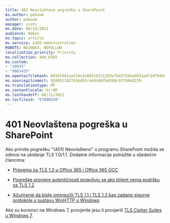 ```yaml
---
title: 401 Neovlaštena pogreška u SharePoint
ms.author: pebaum
author: pebaum
manager: scotv
ms.date: 04/14/2021
audience: Admin
ms.topic: article
ms.service: o365-administration
ROBOTS: NOINDEX, NOFOLLOW
localization_priority: Priority
ms.collection: Adm_O365
ms.custom:
- "10935"
- "9001435"
ms.openlocfilehash: 8935f461aaf24cb100516311203ef642f5dbed931e472df944c1cd7e72a8cf4e
ms.sourcegitcommit: 920051182781bd97ce4d4d6fbd268cb37b84d239
ms.translationtype: MT
ms.contentlocale: hr-HR
ms.lasthandoff: 08/11/2021
ms.locfileid: "57890258"
---
```

# <a name="401-unauthorized-error-in-sharepoint"></a>401 Neovlaštena pogreška u SharePoint

Ako primite pogrešku "(401) Neovlašteno" u programu SharePoint možda se odnosi na ukidanje TLS 1.0/1.1. Dodatne informacije potražite u sljedećim člancima:

- [Priprema za TLS 1.2 u Office 365 i Office 365 GCC](https://docs.microsoft.com/microsoft-365/compliance/prepare-tls-1.2-in-office-365)

- [Pogreške provjere autentičnosti pojavljuju se ako klijent nema podršku za TLS 1.2](https://docs.microsoft.com/sharepoint/troubleshoot/administration/authentication-errors-tls12-support)

- [Ažuriranje da biste omogućili TLS 1.1 i TLS 1.2 kao zadane sigurne protokole u sustavu WinHTTP u Windows](https://support.microsoft.com/topic/update-to-enable-tls-1-1-and-tls-1-2-as-default-secure-protocols-in-winhttp-in-windows-c4bd73d2-31d7-761e-0178-11268bb10392)

Ako su korisnici na Windows 7, provjerite jesu li provjerili [TLS Cipher Suites u Windows 7](https://docs.microsoft.com/windows/win32/secauthn/tls-cipher-suites-in-windows-7).